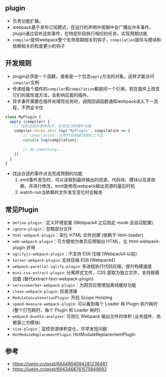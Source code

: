 ## plugin
- 负责功能扩展。
- webpack基于发布订阅模式，在运行的声明中周期中会广播出许多事件。plugin通过监听这些事件，在特定阶段执行相应的任务，实现预期功能
- `compiler`提供webpack整个生命周期相关的钩子，`compilation`提供与模块和依赖相关的粒度更小的钩子

## 开发规则
- plugin必须是一个函数，或者是一个包含`apply`方法的对象。这样才能访问`compiler`实例
- 传递给每个插件的`compiler`和`compilation`都是同一个引用。若在插件上改变它们的属性或方法，会影响后面的插件。
- 异步事件需要在插件处理完任务时，调用回调函数通知webpack进入下一流程，不然会卡住
```js
class MyPlugin {
  apply (compiler) {
    // 找到合适的事件钩子，实现自己的插件功能
    compiler.hooks.emit.tap('MyPlugin', compilation => {
        // compilation: 当前打包构建流程的上下文
        console.log(compilation);
        
        // do something...
    })
  }
}
```
- 找出合适的事件点去完成预期的功能
  1. emit事件发生时，可以读取到最终输出的资源、代码块、模块以及其依赖，并进行修改。emit是修改webpack输出资源的最后时机
  2. watch-run当依赖的文件发生变化时会触发

## 常见Plugin
- `define-plugin`：定义环境变量 (Webpack4 之后指定 mode 会自动配置)
- `ignore-plugin`：忽略部分文件
- `html-webpack-plugin`：简化 HTML 文件创建 (依赖于 html-loader)
- `web-webpack-plugin`：可方便地为单页应用输出 HTML，比 html-webpack-plugin 好用
- `uglifyjs-webpack-plugin`：不支持 ES6 压缩 (Webpack4 以前)
- `terser-webpack-plugin`: 支持压缩 ES6 (Webpack4)
- `webpack-parallel-uglify-plugin`: 多进程执行代码压缩，提升构建速度
- `mini-css-extract-plugin`: 分离样式文件，CSS 提取为独立文件，支持按需加载 (替代extract-text-webpack-plugin)
- `serviceworker-webpack-plugin`：为网页应用增加离线缓存功能
- `clean-webpack-plugin`: 目录清理
- `ModuleConcatenationPlugin`: 开启 Scope Hoisting
- `speed-measure-webpack-plugin`: 可以看到每个 Loader 和 Plugin 执行耗时 (整个打包耗时、每个 Plugin 和 Loader 耗时)
- `webpack-bundle-analyzer`: 可视化 Webpack 输出文件的体积 (业务组件、依赖第三方模块)
- `size-plugin`：监控资源体积变化，尽早发现问题
- `HotModuleReplacementPlugin`: HotModuleReplacementPlugin


## 参考
- https://juejin.cn/post/6844904094281236487
- https://juejin.cn/post/6943468761575849992